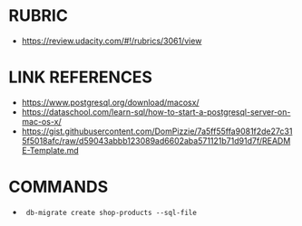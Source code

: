 # RUBRIC
- https://review.udacity.com/#!/rubrics/3061/view

# LINK REFERENCES
- https://www.postgresql.org/download/macosx/
- https://dataschool.com/learn-sql/how-to-start-a-postgresql-server-on-mac-os-x/
- https://gist.githubusercontent.com/DomPizzie/7a5ff55ffa9081f2de27c315f5018afc/raw/d59043abbb123089ad6602aba571121b71d91d7f/README-Template.md

# COMMANDS
- ` db-migrate create shop-products --sql-file`
